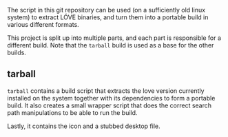 The script in this git repository can be used (on a sufficiently old linux
system) to extract LÓVE binaries, and turn them into a portable build in
various different formats.

This project is split up into multiple parts, and each part is responsible for
a different build. Note that the `tarball` build is used as a base for the
other builds.

## tarball ##
`tarball` contains a build script that extracts the love version currently
installed on the system together with its dependencies to form a portable
build. It also creates a small wrapper script that does the correct search path
manipulations to be able to run the build.

Lastly, it contains the icon and a stubbed desktop file.
